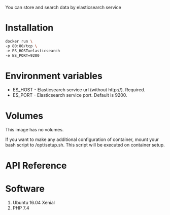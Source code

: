 You can store and search data by elasticsearch service

Installation
============

```bash
docker run \
-p 80:80/tcp \
-e ES_HOST=elasticsearch
-e ES_PORT=9200
```

Environment variables
=====================

- ES_HOST - Elasticsearch service url (without http://). Required.
- ES_PORT - Elasticsearch service port. Default is 9200.

Volumes
=======

This image has no volumes.

If you want to make any additional configuration of container, mount your bash script to /opt/setup.sh. This script will be executed on container setup.

API Reference
=============

Software
========

1. Ubuntu 16.04 Xenial
2. PHP 7.4